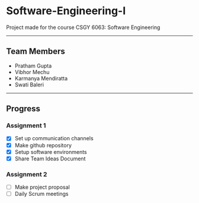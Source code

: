 # Software-Engineering-I
Project made for the course CSGY 6063: Software Engineering

-----------------------------------------------------------------

## Team Members

- Pratham Gupta
- Vibhor Mechu
- Karmanya Mendiratta
- Swati Baleri 

-----------------------------------------------------------------

## Progress


### Assignment 1 

- [x] Set up communication channels
- [x] Make github repository
- [x] Setup software environments
- [x] Share Team Ideas Document

### Assignment 2

- [ ] Make project proposal
- [ ] Daily Scrum meetings
